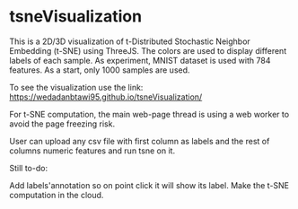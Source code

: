 # tsneVisualization
This is a 2D/3D visualization of t-Distributed Stochastic Neighbor Embedding (t-SNE) using ThreeJS. The colors are used to display different labels of each sample. As experiment, MNIST dataset is used with 784 features. As a start, only 1000 samples are used.

To see the visualization use the link: https://wedadanbtawi95.github.io/tsneVisualization/

For t-SNE computation, the main web-page thread is using a web worker to avoid the page freezing risk.

User can upload any csv file with first column as labels and the rest of columns numeric features and run tsne on it.

Still to-do:

Add labels'annotation so on point click it will show its label.
Make the t-SNE computation in the cloud.
